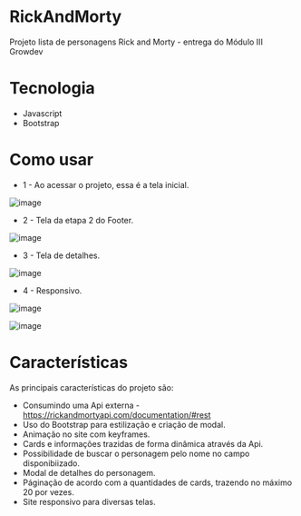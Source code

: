 # RickAndMorty

Projeto lista de personagens Rick and Morty - entrega do Módulo III Growdev

# Tecnologia

- Javascript
- Bootstrap

# Como usar

- 1 - Ao acessar o projeto, essa é a tela inicial.

![image](https://github.com/user-attachments/assets/2e968a6e-db9a-4a14-9ce3-22f7eddd696f)

- 2 - Tela da etapa 2 do Footer.
  
![image](https://github.com/user-attachments/assets/e1bab915-34e6-4e5d-b6f1-9204bda06322)

- 3 - Tela de detalhes.

![image](https://github.com/user-attachments/assets/c60ff433-c14d-4574-b299-971fb430f37b)

- 4 - Responsivo.

![image](https://github.com/user-attachments/assets/d083a53b-f64a-4b6e-9c8f-e3f34257836b)

![image](https://github.com/user-attachments/assets/ad5d3199-b95e-4353-9453-6d527865265a)

# Características

As principais características do projeto são:
- Consumindo uma Api externa - https://rickandmortyapi.com/documentation/#rest
- Uso do Bootstrap para estilização e criação de modal.
- Animação no site com keyframes.
- Cards e informações trazidas de forma dinâmica através da Api.
- Possibilidade de buscar o personagem pelo nome no campo disponibiizado.
- Modal de detalhes do personagem.
- Páginação de acordo com a quantidades de cards, trazendo no máximo 20 por vezes.
- Site responsivo para diversas telas.
